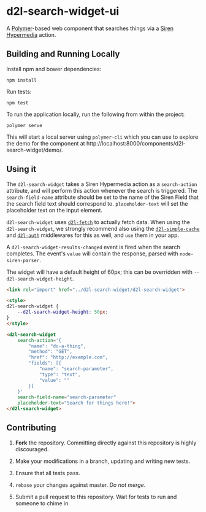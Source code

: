 # d2l-search-widget-ui

A [Polymer][polymer]-based web component that searches things via a [Siren Hypermedia][siren] action.

## Building and Running Locally

Install npm and bower dependencies:

```shell
npm install
```

Run tests:

```shell
npm test
```

To run the application locally, run the following from within the project:

```shell
polymer serve
```

This will start a local server using `polymer-cli` which you can use to explore the demo for the component at http://localhost:8000/components/d2l-search-widget/demo/.

## Using it

The `d2l-search-widget` takes a Siren Hypermedia action as a `search-action` attribute, and will perform this action whenever the search is triggered. The `search-field-name` attribute should be set to the name of the Siren Field that the search field text should correspond to. `placeholder-text` will set the placeholder text on the input element.

`d2l-search-widget` uses [`d2l-fetch`][d2lfetch] to actually fetch data. When using the `d2l-search-widget`, we strongly recommend also using the [`d2l-simple-cache`][d2lfetchsimplecache] and [`d2l-auth`][d2lfetchauth] middlewares for this as well, and `use` them in your app.

A `d2l-search-widget-results-changed` event is fired when the search completes. The event's `value` will contain the response, parsed with `node-siren-parser`.

The widget will have a default height of 60px; this can be overridden with `--d2l-search-widget-height`.

```html
<link rel="import" href="../d2l-search-widget/d2l-search-widget">

<style>
d2l-search-widget {
	--d2l-search-widget-height: 50px;
}
</style>

<d2l-search-widget
	search-action='{
		"name": "do-a-thing",
		"method": "GET",
		"href": "http://example.com",
		"fields": [{
			"name": "search-parameter",
			"type": "text",
			"value": ""
		}]
	}'
	search-field-name="search-parameter"
	placeholder-text="Search for things here!">
</d2l-search-widget>
```

## Contributing

1. **Fork** the repository. Committing directly against this repository is highly discouraged.

2. Make your modifications in a branch, updating and writing new tests.

3. Ensure that all tests pass.

4. `rebase` your changes against master. *Do not merge*.

5. Submit a pull request to this repository. Wait for tests to run and someone to chime in.

[polymer]: https://www.polymer-project.org/
[siren]: https://github.com/kevinswiber/siren
[d2lfetch]: https://github.com/Brightspace/d2l-fetch
[d2lfetchsimplecache]: https://github.com/Brightspace/d2l-fetch-simple-cache
[d2lfetchauth]: https://github.com/Brightspace/d2l-fetch-auth
